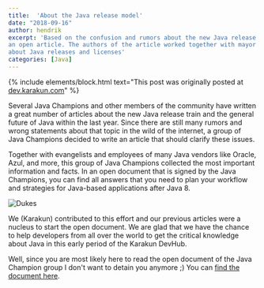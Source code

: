 ```yaml
---
title:  'About the Java release model'
date: "2018-09-16"
author: hendrik
excerpt: 'Based on the confusion and rumors about the new Java release model a group of Java Champions has written
an open article. The authors of the article worked together with mayor Java vendors to answer all questions
about Java releases and licenses'
categories: [Java]
---
```

{% include elements/block.html text="This post was originally posted at [dev.karakun.com](https://dev.karakun.com)" %}

Several Java Champions and other members of the community have written a great number of articles about the new Java release train and the general future of Java within the last year. Since there are still many rumors and wrong statements about that topic in the wild of the internet, a group of Java Champions decided to write an article that should clarify these issues.

Together with evangelists and employees of many Java vendors like Oracle, Azul, and more, this group of Java Champions collected the most important information and facts. In an open document that is signed by the Java Champions, you can find all answers that you need to plan your workflow and strategies for Java-based applications after Java 8.

![Dukes](/posts/2018-09-16-jc-java-article/3duke_suspects.jpg)

We (Karakun) contributed to this effort and our previous articles were a nucleus to start the open document. We are glad that we have the chance to help developers from all over the world to get the critical knowledge about Java in this early period of the Karakun DevHub.

Well, since you are most likely here to read the open document of the Java Champion group I don't want to detain you anymore ;) You can [find the document here](https://medium.com/@javachampions/java-is-still-free-c02aef8c9e04).
